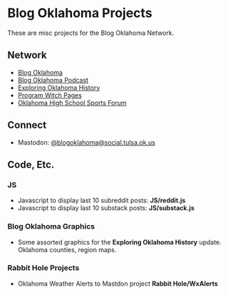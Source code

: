 # Blog Oklahoma Projects

These are misc projects for the Blog Oklahoma Network.

## Network

-  [Blog Oklahoma](https://blogoklahoma.com)
-  [Blog Oklahoma Podcast](https://blogoklahoma.net)
-  [Exploring Oklahoma History](http://blogoklahoma.us)
-  [Program Witch Pages](http://programwitch.com)
-  [Oklahoma High School Sports Forum](https://okpreps.boards.net)

## Connect

 - Mastodon: [@blogoklahoma@social.tulsa.ok.us](https://social.tulsa.ok.us/@blogoklahoma)
 
## Code, Etc.

### JS

- Javascript to display last 10 subreddit posts: **JS/reddit.js**
- Javascript to display last 10 substack posts: **JS/substack.js**

### Blog Oklahoma Graphics

- Some assorted graphics for the **Exploring Oklahoma History** update. Oklahoma counties, region maps.  

### Rabbit Hole Projects

- Oklahoma Weather Alerts to Mastdon project **Rabbit Hole/WxAlerts**


